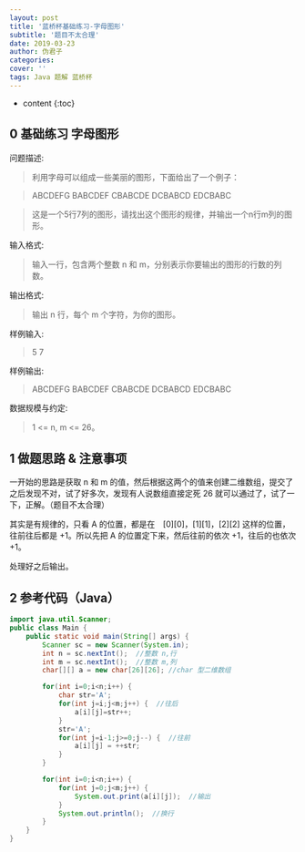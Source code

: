 ```yaml
---
layout: post
title: '蓝桥杯基础练习-字母图形'
subtitle: '题目不太合理'
date: 2019-03-23
author: 伪君子
categories:
cover: ''
tags: Java 题解 蓝桥杯
---
```


* content
{:toc}


## 0 基础练习 字母图形    
问题描述:
>利用字母可以组成一些美丽的图形，下面给出了一个例子：

>ABCDEFG
>BABCDEF
>CBABCDE
>DCBABCD
>EDCBABC

>这是一个5行7列的图形，请找出这个图形的规律，并输出一个n行m列的图形。

输入格式:
>输入一行，包含两个整数 n 和 m，分别表示你要输出的图形的行数的列数。

输出格式:
>输出 n 行，每个 m 个字符，为你的图形。

样例输入:
>5 7

样例输出:
>ABCDEFG
>BABCDEF
>CBABCDE
>DCBABCD
>EDCBABC

数据规模与约定:
>1 <= n, m <= 26。

## 1 做题思路 & 注意事项
一开始的思路是获取 n 和 m 的值，然后根据这两个的值来创建二维数组，提交了之后发现不对，试了好多次，发现有人说数组直接定死 26 就可以通过了，试了一下，正解。（题目不太合理）

其实是有规律的，只看 A 的位置，都是在　[0][0]，[1][1]，[2][2] 这样的位置，往前往后都是 +1。所以先把 A 的位置定下来，然后往前的依次 +1，往后的也依次 +1。

处理好之后输出。

## 2 参考代码（Java）
```Java
import java.util.Scanner;
public class Main {
    public static void main(String[] args) {
        Scanner sc = new Scanner(System.in);
        int n = sc.nextInt();  //整数 n,行
        int m = sc.nextInt();  //整数 m,列
        char[][] a = new char[26][26]; //char 型二维数组

        for(int i=0;i<n;i++) {
        	char str='A';
        	for(int j=i;j<m;j++) {  //往后
        		a[i][j]=str++;
        	}
        	str='A';
        	for(int j=i-1;j>=0;j--) {  //往前
        		a[i][j] = ++str;
        	}
        }

        for(int i=0;i<n;i++) {
        	for(int j=0;j<m;j++) {
        		System.out.print(a[i][j]);  //输出
        	}
        	System.out.println();  //换行
        }
    }
}
```